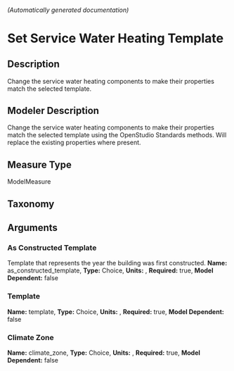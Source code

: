 

###### (Automatically generated documentation)

# Set Service Water Heating Template

## Description
Change the service water heating components to make their properties match the selected template.

## Modeler Description
Change the  service water heating components to make their properties match the selected template using the OpenStudio Standards methods.  Will replace the existing properties where present.

## Measure Type
ModelMeasure

## Taxonomy


## Arguments


### As Constructed Template
Template that represents the year the building was first constructed.
**Name:** as_constructed_template,
**Type:** Choice,
**Units:** ,
**Required:** true,
**Model Dependent:** false

### Template

**Name:** template,
**Type:** Choice,
**Units:** ,
**Required:** true,
**Model Dependent:** false

### Climate Zone

**Name:** climate_zone,
**Type:** Choice,
**Units:** ,
**Required:** true,
**Model Dependent:** false




